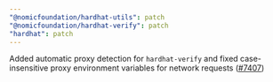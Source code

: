 ```yaml
---
"@nomicfoundation/hardhat-utils": patch
"@nomicfoundation/hardhat-verify": patch
"hardhat": patch
---
```


Added automatic proxy detection for `hardhat-verify` and fixed case-insensitive proxy environment variables for network requests ([#7407](https://github.com/NomicFoundation/hardhat/pull/7407))
